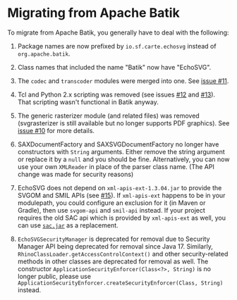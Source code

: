 # Migrating from Apache Batik

 To migrate from Apache Batik, you generally have to deal with the following:

1) Package names are now prefixed by `io.sf.carte.echosvg` instead of
   `org.apache.batik`.

2) Class names that included the name "Batik" now have "EchoSVG".

3) The `codec` and `transcoder` modules were merged into one. See [issue #11](https://github.com/css4j/echosvg/issues/11).

4) Tcl and Python 2.x scripting was removed (see issues [#12](https://github.com/css4j/echosvg/issues/12)
   and [#13](https://github.com/css4j/echosvg/issues/13)). That scripting wasn't
   functional in Batik anyway.

5) The generic rasterizer module (and related files) was removed (svgrasterizer
   is still available but no longer supports PDF graphics). See [issue #10](https://github.com/css4j/echosvg/issues/10)
   for more details.

6) SAXDocumentFactory and SAXSVGDocumentFactory no longer have constructors with
   `String` arguments. Either remove the string argument or replace it by a
   `null` and you should be fine. Alternatively, you can now use your own
   `XMLReader` in place of the parser class name. (The API change was made for
   security reasons)

7) EchoSVG does not depend on `xml-apis-ext-1.3.04.jar` to provide the SVGOM and
   SMIL APIs (see [#15](https://github.com/css4j/echosvg/issues/15)).
   If `xml-apis-ext` happens to be in your modulepath, you could configure an
   exclusion for it (in Maven or Gradle), then use `svgom-api` and `smil-api`
   instead. If your project requires the old SAC api which is provided by
   `xml-apis-ext` as well, you can use [`sac.jar`](https://mvnrepository.com/artifact/org.w3c.css/sac)
   as a replacement.

8) `EchoSVGSecurityManager` is deprecated for removal due to Security Manager
   API being deprecated for removal since Java 17. Similarly,
   `RhinoClassLoader.getAccessControlContext()` and other security-related
   methods in other classes are deprecated for removal as well. The constructor
   `ApplicationSecurityEnforcer(Class<?>, String)` is no longer public, please
   use `ApplicationSecurityEnforcer.createSecurityEnforcer(Class, String)`
   instead.

